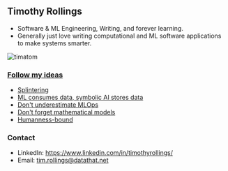## Timothy Rollings

- Software & ML Engineering, Writing, and forever learning.
- Generally just love writing computational and ML software applications to make systems smarter.

<!--![Tim's GitHub stats](https://github-readme-stats.vercel.app/api?username=timatom&count_private=true&show_icons=true&theme=react&bg_color=00000000)-->

<!--![Tim's github activity graph](https://github-readme-activity-graph.cyclic.app/graph?username=timatom&theme=react-dark)-->

<p align="left"> <img src="https://github-readme-activity-graph.cyclic.app/graph?username=timatom&theme=react-dark" alt="timatom" />

### [Follow my ideas](https://www.timsideas.blog/)
 - [Splintering](https://www.timsideas.blog/post/splintering/)
 - [ML consumes data, symbolic AI stores data](https://www.timsideas.blog/post/ml-consumes-data-symbolic-ai-stores-data/)
 - [Don't underestimate MLOps](https://www.timsideas.blog/post/dont-underestimate-mlops/)
 - [Don't forget mathematical models](https://www.timsideas.blog/post/dont-forget-mathematical-models/)
 - [Humanness-bound](https://www.timsideas.blog/post/humanness-bound/)

### Contact

- LinkedIn: https://www.linkedin.com/in/timothyrollings/
- Email: tim.rollings@datathat.net
